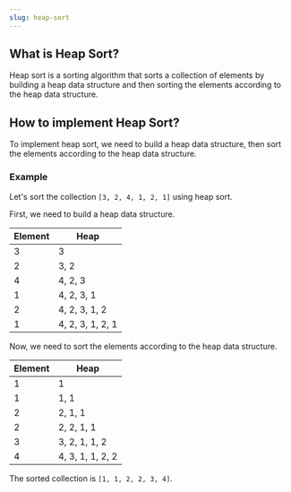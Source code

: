 ```yaml
---
slug: heap-sort
---
```


## What is Heap Sort?

Heap sort is a sorting algorithm that sorts a collection of elements by building a heap data structure and then sorting the elements according to the heap data structure.

## How to implement Heap Sort?

To implement heap sort, we need to build a heap data structure, then sort the elements according to the heap data structure.

### Example

Let's sort the collection `[3, 2, 4, 1, 2, 1]` using heap sort.

First, we need to build a heap data structure.

| Element | Heap             |
| ------- | ---------------- |
| 3       | 3                |
| 2       | 3, 2             |
| 4       | 4, 2, 3          |
| 1       | 4, 2, 3, 1       |
| 2       | 4, 2, 3, 1, 2    |
| 1       | 4, 2, 3, 1, 2, 1 |

Now, we need to sort the elements according to the heap data structure.

| Element | Heap             |
| ------- | ---------------- |
| 1       | 1                |
| 1       | 1, 1             |
| 2       | 2, 1, 1          |
| 2       | 2, 2, 1, 1       |
| 3       | 3, 2, 1, 1, 2    |
| 4       | 4, 3, 1, 1, 2, 2 |

The sorted collection is `[1, 1, 2, 2, 3, 4]`.
